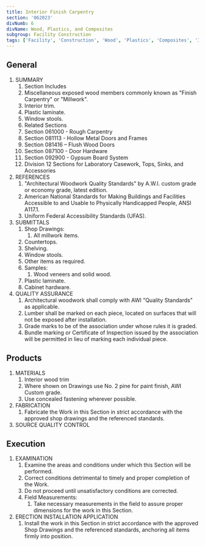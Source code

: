 ```yaml
---
title: Interior Finish Carpentry
section: '062023'
divNumb: 6
divName: Wood, Plastics, and Composites
subgroup: Facility Construction
tags: ['Facility', 'Construction', 'Wood', 'Plastics', 'Composites', 'Interior', 'Finish', 'Carpentry']
---
```


## General

1. SUMMARY
   1. Section Includes
   1. Miscellaneous exposed wood members commonly known as "Finish Carpentry" or "Millwork".
   1. Interior trim.
   1. Plastic laminate.
   1. Window stools.
   1. Related Sections
   1. Section 061000 - Rough Carpentry
   1. Section 081113 - Hollow Metal Doors and Frames
   1. Section 081416 – Flush Wood Doors
   1. Section 087100 - Door Hardware
   1. Section 092900 - Gypsum Board System
   1. Division 12 Sections for Laboratory Casework, Tops, Sinks, and Accessories
1. REFERENCES
   1. "Architectural Woodwork Quality Standards" by A.W.I. custom grade or economy grade, latest edition.
   2. American National Standards for Making Buildings and Facilities Accessible to and Usable to Physically Handicapped People, ANSI A117.1.
   3. Uniform Federal Accessibility Standards (UFAS).
2. SUBMITTALS
   1. Shop Drawings:
      1. All millwork items.
   2. Countertops.
   3. Shelving.
   4. Window stools.
   5. Other items as required.
   6. Samples:
      1. Wood veneers and solid wood.
   7. Plastic laminate.
   8. Cabinet hardware.
3. QUALITY ASSURANCE
   1. Architectural woodwork shall comply with AWI "Quality Standards" as applicable.
   2. Lumber shall be marked on each piece, located on surfaces that will not be exposed after installation.
   3. Grade marks to be of the association under whose rules it is graded.
   4. Bundle marking or Certificate of Inspection issued by the association will be permitted in lieu of marking each individual piece.

## Products

1. MATERIALS
   1. Interior wood trim
   1. Where shown on Drawings use No. 2 pine for paint finish, AWI Custom grade.
   1. Use concealed fastening wherever possible.
1. FABRICATION
   1. Fabricate the Work in this Section in strict accordance with the approved shop drawings and the referenced standards.
1. SOURCE QUALITY CONTROL

## Execution

1. EXAMINATION
   1. Examine the areas and conditions under which this Section will be performed.
   1. Correct conditions detrimental to timely and proper completion of the Work.
   1. Do not proceed until unsatisfactory conditions are corrected.
   1. Field Measurements:
      1. Take necessary measurements in the field to assure proper dimensions for the work in this Section.
1. ERECTION INSTALLATION APPLICATION
   1. Install the work in this Section in strict accordance with the approved Shop Drawings and the referenced standards, anchoring all items firmly into position.
